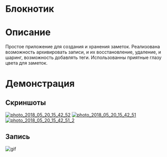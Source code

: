 # Блокнотик

Описание
===

Простое приложение для создания и хранения заметок. Реализована возможность архивировать записи, и их восстановление, удаление, и шаринг, возможность добавлять теги. Использованны приятные глазу цвета для заметок.

Демонстрация
===

Скриншоты
---

<a href="https://ibb.co/kZzZ38"><img src="https://thumb.ibb.co/kZzZ38/photo_2018_05_20_15_42_52.jpg" alt="photo_2018_05_20_15_42_52" border="0"></a> <a href="https://ibb.co/hgy5Ao"><img src="https://thumb.ibb.co/hgy5Ao/photo_2018_05_20_15_42_51.jpg" alt="photo_2018_05_20_15_42_51" border="0"></a> <a href="https://ibb.co/i0SbGT"><img src="https://thumb.ibb.co/i0SbGT/photo_2018_05_20_15_42_51_2.jpg" alt="photo_2018_05_20_15_42_51_2" border="0"></a>

Запись
---

![gif](https://wmpics.pics/di-CRCK.gif)
